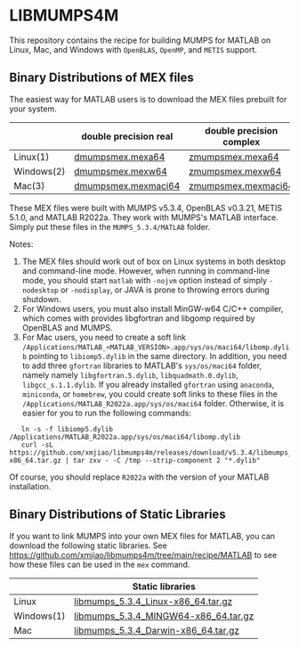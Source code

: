 # LIBMUMPS4M

This repository contains the recipe for building MUMPS for MATLAB on Linux, Mac, and
Windows with `OpenBLAS`, `OpenMP`, and `METIS` support.

## Binary Distributions of MEX files
The easiest way for MATLAB users is to download the MEX files prebuilt for your system.

|        | double precision real | double precision complex   |
|--------|-----------------------|----------------------------|
|Linux(1)   | [dmumpsmex.mexa64](https://github.com/xmjiao/libmumps4m/releases/download/v5.3.4/dmumpsmex.mexa64) | [zmumpsmex.mexa64](https://github.com/xmjiao/libmumps4m/releases/download/v5.3.4/zmumpsmex.mexa64)
|Windows(2) | [dmumpsmex.mexw64](https://github.com/xmjiao/libmumps4m/releases/download/v5.3.4/dmumpsmex.mexw64) | [zmumpsmex.mexw64](https://github.com/xmjiao/libmumps4m/releases/download/v5.3.4/zmumpsmex.mexw64)
|Mac(3)     | [dmumpsmex.mexmaci64](https://github.com/xmjiao/libmumps4m/releases/download/v5.3.4/dmumpsmex.mexmaci64) | [zmumpsmex.mexmaci64](https://github.com/xmjiao/libmumps4m/releases/download/v5.3.4/zmumpsmex.mexmaci64)


These MEX files were built with MUMPS v5.3.4, OpenBLAS v0.3.21, METIS 5.1.0, and MATLAB R2022a. They
work with MUMPS's MATLAB interface. Simply put these files in the `MUMPS_5.3.4/MATLAB` folder.

Notes:
1. The MEX files should work out of box on Linux systems in both desktop and command-line mode.
However, when running in command-line mode, you should start `matlab` with `-nojvm` option instead
of simply `-nodesktop` or `-nodisplay`, or JAVA is prone to throwing errors during shutdown.
2. For Windows users, you must also install MinGW-w64 C/C++ compiler, which comes
   with provides libgfortran and libgomp required by OpenBLAS and MUMPS.
3. For Mac users, you need to create a soft link `/Applications/MATLAB_<MATLAB_VERSION>.app/sys/os/maci64/libomp.dylib` pointing to `libiomp5.dylib` in the same directory. In addition, you need to add three `gfortran` libraries to MATLAB's `sys/os/maci64` folder, namely namely `libgfortran.5.dylib`, `libquadmath.0.dylib`, `libgcc_s.1.1.dylib`. If you already installed `gfortran` using `anaconda`, `miniconda`, or `homebrew`, you could create soft links to these files in the `/Applications/MATLAB_R2022a.app/sys/os/maci64` folder. Otherwise, it is easier for you to run the following commands:
```shell
   ln -s -f libiomp5.dylib /Applications/MATLAB_R2022a.app/sys/os/maci64/libomp.dylib
   curl -sL https://github.com/xmjiao/libmumps4m/releases/download/v5.3.4/libmumps_5.3.4_Darwin-x86_64.tar.gz | tar zxv - -C /tmp --strip-component 2 "*.dylib"
```
Of course, you should replace `R2022a` with the version of your MATLAB installation.


## Binary Distributions of Static Libraries

If you want to link MUMPS into your own MEX files for MATLAB, you can download the following static libraries.
See https://github.com/xmjiao/libmumps4m/tree/main/recipe/MATLAB to see how these files can be used in the `mex` command.

|        | Static libraries |
|--------|---------------------------------------------------|
|Linux   | [libmumps_5.3.4_Linux-x86_64.tar.gz](https://github.com/xmjiao/libmumps4m/releases/download/v5.3.4/libmumps_5.3.4_Linux-x86_64.tar.gz)
|Windows(1) | [libmumps_5.3.4_MINGW64-x86_64.tar.gz](https://github.com/xmjiao/libmumps4m/releases/download/v5.3.4/libmumps_5.3.4_MINGW64-x86_64.tar.gz)
|Mac     | [libmumps_5.3.4_Darwin-x86_64.tar.gz](https://github.com/xmjiao/libmumps4m/releases/download/v5.3.4/libmumps_5.3.4_Darwin-x86_64.tar.gz)
